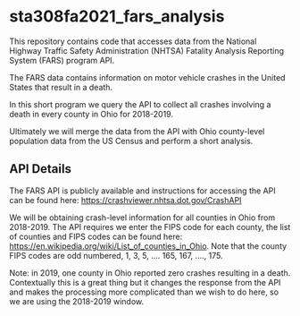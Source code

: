 # sta308fa2021_fars_analysis

This repository contains code that accesses data from the National Highway Traffic Safety Administration (NHTSA) Fatality Analysis Reporting System (FARS) program API.

The FARS data contains information on motor vehicle crashes in the United States that result in a death.

In this short program we query the API to collect all crashes involving a death in every county in Ohio for 2018-2019.

Ultimately we will merge the data from the API with Ohio county-level population data from the US Census and perform a short analysis.

## API Details

The FARS API is publicly available and instructions for accessing the API can be found here: https://crashviewer.nhtsa.dot.gov/CrashAPI

We will be obtaining crash-level information for all counties in Ohio from 2018-2019. 
The API requires we enter the FIPS code for each county, the list of counties and FIPS codes can be found here: https://en.wikipedia.org/wiki/List_of_counties_in_Ohio.
Note that the county FIPS codes are odd numbered, 1, 3, 5, .... 165, 167, ...., 175.

Note: in 2019, one county in Ohio reported zero crashes resulting in a death. Contextually this is a great thing but it changes the response from the API and makes the processing more complicated than we wish to do here, so we are using the 2018-2019 window.



